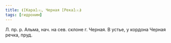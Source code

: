 ```yaml
---
title: ⦗[Кара]⒯, Черная [Река]⒯⦘
tags: [гидроним]
---
```


Л. пр. р. Альма, нач. на сев. склоне г. Черная. В устье, у кордона Черная речка,
пруд.
